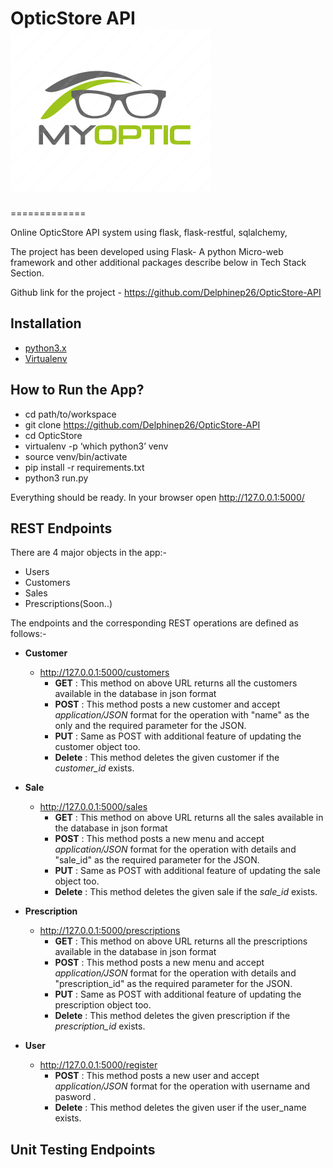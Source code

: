 ﻿# OpticStore API ![Optional Text](./img/logo.png)
=============

Online OpticStore API system using flask, flask-restful, sqlalchemy,


The project has been developed using Flask- A python Micro-web framework
and other additional packages describe below in Tech Stack Section.

Github link for the project - <https://github.com/Delphinep26/OpticStore-API>

Installation
------------

-   [python3.x](http://www.python.org)
-   [Virtualenv](https://virtualenv.pypa.io/en/stable/)

How to Run the App?
-------------------

-   cd path/to/workspace
-   git clone <https://github.com/Delphinep26/OpticStore-API>
-   cd OpticStore
-   virtualenv -p ‘which python3’ venv
-   source venv/bin/activate
-   pip install -r requirements.txt
-   python3 run.py

Everything should be ready. In your browser open
<http://127.0.0.1:5000/>

REST Endpoints
--------------

There are 4 major objects in the app:-

-   Users
-   Customers
-   Sales 
-   Prescriptions(Soon..)

The endpoints and the corresponding REST operations are defined as
follows:-

-   **Customer**
    -   <http://127.0.0.1:5000/customers>
        -   **GET** : This method on above URL returns all the
            customers available in the database in json format
        -   **POST** : This method posts a new customer and accept
            *application/JSON* format for the operation with "name" as
            the only and the required parameter for the JSON.
        -   **PUT** : Same as POST with additional feature of updating
            the customer object too.
        -   **Delete** : This method deletes the given customer if the
            *customer\_id* exists.
-   **Sale**
    -   <http://127.0.0.1:5000/sales>
        -   **GET** : This method on above URL returns all the sales
            available in the database in json format
        -   **POST** : This method posts a new menu and accept
            *application/JSON* format for the operation with details and
            "sale\_id" as the required parameter for the JSON.
        -   **PUT** : Same as POST with additional feature of updating
            the sale object too.
        -   **Delete** : This method deletes the given sale if the
            *sale\_id* exists.

-   **Prescription**
    -   <http://127.0.0.1:5000/prescriptions>
        -   **GET** : This method on above URL returns all the prescriptions
            available in the database in json format
        -   **POST** : This method posts a new menu and accept
            *application/JSON* format for the operation with details and
            "prescription\_id" as the required parameter for the JSON.
        -   **PUT** : Same as POST with additional feature of updating
            the prescription object too.
        -   **Delete** : This method deletes the given prescription if the
            *prescription\_id* exists.

-   **User**
    -   <http://127.0.0.1:5000/register>
        -   **POST** : This method posts a new user and accept
            *application/JSON* format for the operation with username and pasword .
        -   **Delete** : This method deletes the given user if the
            user_name exists.

Unit Testing Endpoints
----------------------



